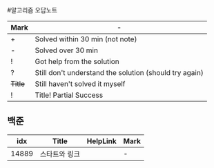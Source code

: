 #알고리즘 오답노트

| Mark	 | -                                                      |
|-------|--------------------------------------------------------|
| +	    | Solved within 30 min (not note)                        |
| -     | Solved over 30 min                                     |
| !     | 	Got help from the solution                            |
| ?     | Still don't understand the solution (should try again) |
| ~~Title~~ | 	Still haven't solved it myself                        |
| !     | Title!	Partial Success                                 |

## 백준
| idx   | Title   | HelpLink | Mark |
|-------|---------|----------|------|
| 14889 | 스타트와 링크 |          | -    | 